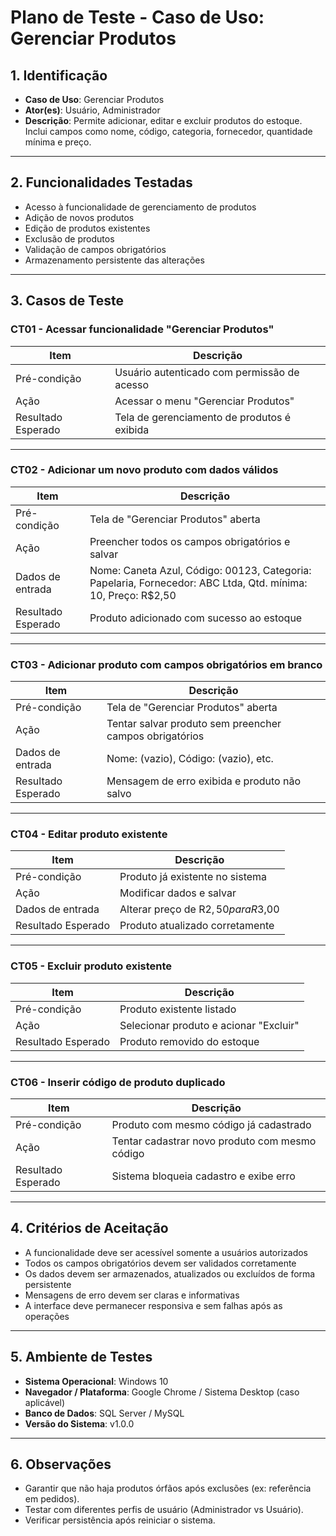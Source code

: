 # Plano de Teste - Caso de Uso: Gerenciar Produtos

## 1. Identificação
- **Caso de Uso**: Gerenciar Produtos
- **Ator(es)**: Usuário, Administrador
- **Descrição**: Permite adicionar, editar e excluir produtos do estoque. Inclui campos como nome, código, categoria, fornecedor, quantidade mínima e preço.

---

## 2. Funcionalidades Testadas
- Acesso à funcionalidade de gerenciamento de produtos
- Adição de novos produtos
- Edição de produtos existentes
- Exclusão de produtos
- Validação de campos obrigatórios
- Armazenamento persistente das alterações

---

## 3. Casos de Teste

### CT01 - Acessar funcionalidade "Gerenciar Produtos"
| Item                | Descrição                                      |
|---------------------|-----------------------------------------------|
| Pré-condição        | Usuário autenticado com permissão de acesso   |
| Ação                | Acessar o menu "Gerenciar Produtos"           |
| Resultado Esperado  | Tela de gerenciamento de produtos é exibida   |

---

### CT02 - Adicionar um novo produto com dados válidos
| Item                | Descrição                                      |
|---------------------|-----------------------------------------------|
| Pré-condição        | Tela de "Gerenciar Produtos" aberta           |
| Ação                | Preencher todos os campos obrigatórios e salvar |
| Dados de entrada    | Nome: Caneta Azul, Código: 00123, Categoria: Papelaria, Fornecedor: ABC Ltda, Qtd. mínima: 10, Preço: R$2,50 |
| Resultado Esperado  | Produto adicionado com sucesso ao estoque     |

---

### CT03 - Adicionar produto com campos obrigatórios em branco
| Item                | Descrição                                      |
|---------------------|-----------------------------------------------|
| Pré-condição        | Tela de "Gerenciar Produtos" aberta           |
| Ação                | Tentar salvar produto sem preencher campos obrigatórios |
| Dados de entrada    | Nome: (vazio), Código: (vazio), etc.          |
| Resultado Esperado  | Mensagem de erro exibida e produto não salvo  |

---

### CT04 - Editar produto existente
| Item                | Descrição                                      |
|---------------------|-----------------------------------------------|
| Pré-condição        | Produto já existente no sistema               |
| Ação                | Modificar dados e salvar                      |
| Dados de entrada    | Alterar preço de R$2,50 para R$3,00           |
| Resultado Esperado  | Produto atualizado corretamente               |

---

### CT05 - Excluir produto existente
| Item                | Descrição                                      |
|---------------------|-----------------------------------------------|
| Pré-condição        | Produto existente listado                     |
| Ação                | Selecionar produto e acionar "Excluir"        |
| Resultado Esperado  | Produto removido do estoque                   |

---

### CT06 - Inserir código de produto duplicado
| Item                | Descrição                                      |
|---------------------|-----------------------------------------------|
| Pré-condição        | Produto com mesmo código já cadastrado        |
| Ação                | Tentar cadastrar novo produto com mesmo código |
| Resultado Esperado  | Sistema bloqueia cadastro e exibe erro        |

---

## 4. Critérios de Aceitação
- A funcionalidade deve ser acessível somente a usuários autorizados
- Todos os campos obrigatórios devem ser validados corretamente
- Os dados devem ser armazenados, atualizados ou excluídos de forma persistente
- Mensagens de erro devem ser claras e informativas
- A interface deve permanecer responsiva e sem falhas após as operações

---

## 5. Ambiente de Testes
- **Sistema Operacional**: Windows 10
- **Navegador / Plataforma**: Google Chrome / Sistema Desktop (caso aplicável)
- **Banco de Dados**: SQL Server / MySQL
- **Versão do Sistema**: v1.0.0

---

## 6. Observações
- Garantir que não haja produtos órfãos após exclusões (ex: referência em pedidos).
- Testar com diferentes perfis de usuário (Administrador vs Usuário).
- Verificar persistência após reiniciar o sistema.

